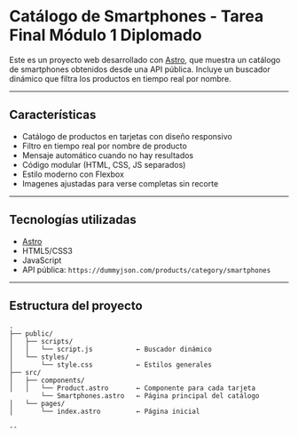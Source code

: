 # Catálogo de Smartphones - Tarea Final Módulo 1 Diplomado

Este es un proyecto web desarrollado con [Astro](https://astro.build/), que muestra un catálogo de smartphones obtenidos desde una API pública. Incluye un buscador dinámico que filtra los productos en tiempo real por nombre.

---

## Características

- Catálogo de productos en tarjetas con diseño responsivo
- Filtro en tiempo real por nombre de producto
- Mensaje automático cuando no hay resultados
- Código modular (HTML, CSS, JS separados)
- Estilo moderno con Flexbox
- Imagenes ajustadas para verse completas sin recorte

---

## Tecnologías utilizadas

- [Astro](https://astro.build/)
- HTML5/CSS3
- JavaScript
- API pública: `https://dummyjson.com/products/category/smartphones`

---

## Estructura del proyecto

```
.
├── public/
│   ├── scripts/
│   │   └── script.js           ← Buscador dinámico
│   └── styles/
│       └── style.css           ← Estilos generales
├── src/
│   ├── components/
│   │   └── Product.astro       ← Componente para cada tarjeta
        └── Smartphones.astro   ← Página principal del catálogo
│   └── pages/
│       └── index.astro         ← Página inicial

--
